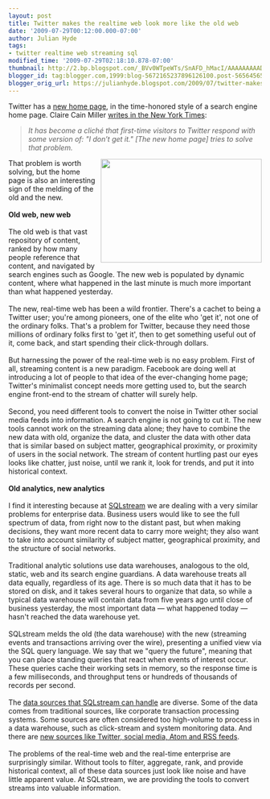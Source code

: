 ```yaml
---
layout: post
title: Twitter makes the realtime web look more like the old web
date: '2009-07-29T00:12:00.000-07:00'
author: Julian Hyde
tags:
- twitter realtime web streaming sql
modified_time: '2009-07-29T02:18:10.878-07:00'
thumbnail: http://2.bp.blogspot.com/_BVv0WTpeWTs/SnAFD_hMacI/AAAAAAAAADc/00URfIVDIyU/s72-c/twitter.png
blogger_id: tag:blogger.com,1999:blog-5672165237896126100.post-5656456503582779922
blogger_orig_url: https://julianhyde.blogspot.com/2009/07/twitter-makes-realtime-web-look-more.html
---
```


Twitter has a <a href="http://search.twitter.com">new home page</a>, in the time-honored style of a search engine home page. Claire Cain Miller <a href="http://bits.blogs.nytimes.com/2009/07/28/twitter-plays-up-search-with-new-home-page/">writes in the New York Times</a>:<br /><blockquote><i>It has become a cliché that first-time visitors to Twitter respond with some version of: "I don’t get it." [The new home page] tries to solve that problem.</i></blockquote><a onblur="try {parent.deselectBloggerImageGracefully();} catch(e) {}" href="http://2.bp.blogspot.com/_BVv0WTpeWTs/SnAFD_hMacI/AAAAAAAAADc/00URfIVDIyU/s1600-h/twitter.png"><img style="float:right; margin:0 0 10px 10px;cursor:pointer; cursor:hand;width: 320px; height: 206px;" src="http://2.bp.blogspot.com/_BVv0WTpeWTs/SnAFD_hMacI/AAAAAAAAADc/00URfIVDIyU/s320/twitter.png" border="0" alt="" id="BLOGGER_PHOTO_ID_5363792722346666434" /></a>That problem is worth solving, but the home page is also an interesting sign of the melding of the old and the new.<div><br /></div><div><b>Old web, new web</b><br /><br />The old web is that vast repository of content, ranked by how many people reference that content, and navigated by search engines such as Google. The new web is populated by dynamic content, where what happened in the last minute is much more important than what happened yesterday.<br /><br />The new, real-time web has been a wild frontier. There's a cachet to being a Twitter user; you're among pioneers, one of the elite who 'get it', not one of the ordinary folks. That's a problem for Twitter, because they need those millions of ordinary folks first to 'get it', then to get something useful out of it, come back, and start spending their click-through dollars.<br /><br />But harnessing the power of the real-time web is no easy problem. First of all, streaming content is a new paradigm. Facebook are doing well at introducing a lot of people to that idea of the ever-changing home page; Twitter's minimalist concept needs more getting used to, but the search engine front-end to the stream of chatter will surely help.<div><br /></div><div>Second, you need different tools to convert the noise in Twitter other social media feeds into information. A search engine is not going to cut it. The new tools cannot work on the streaming data alone; they have to combine the new data with old, organize the data, and cluster the data with other data that is similar based on subject matter, geographical proximity, or proximity of users in the social network. The stream of content hurtling past our eyes looks like chatter, just noise, until we rank it, look for trends, and put it into historical context.</div><div><br /></div><div><b>Old analytics, new analytics</b></div><div><br />I find it interesting because at <a href="http://www.sqlstream.com">SQLstream</a> we are dealing with a very similar problems for enterprise data. Business users would like to see the full spectrum of data, from right now to the distant past, but when making decisions, they want more recent data to carry more weight; they also want to take into account similarity of subject matter, geographical proximity, and the structure of social networks.<br /><br />Traditional analytic solutions use data warehouses, analogous to the old, static, web and its search engine guardians. A data warehouse treats all data equally, regardless of its age. There is so much data that it has to be stored on disk, and it takes several hours to organize that data, so while a typical data warehouse will contain data from five years ago until close of business yesterday, the most important data — what happened today — hasn't reached the data warehouse yet.<br /><br />SQLstream melds the old (the data warehouse) with the new (streaming events and transactions arriving over the wire), presenting a unified view via the SQL query language. We say that we "query the future", meaning that you can place standing queries that react when events of interest occur. These queries cache their working sets in memory, so the response time is a few milliseconds, and throughput tens or hundreds of thousands of records per second.<br /><br />The <a href="http://julianhyde.blogspot.com/2008/02/streaming-sql-meets-olap.html">data sources that SQLstream can handle</a> are diverse. Some of the data comes from traditional sources, like corporate transaction processing systems. Some sources are often considered too high-volume to process in a data warehouse, such as click-stream and system monitoring data. And there are <a href="http://www.intelligententerprise.com/blog/archives/2008/12/bi_on_content_f.html">new sources like Twitter, social media, Atom and RSS feeds</a>.<br /><br />The problems of the real-time web and the real-time enterprise are surprisingly similar. Without tools to filter, aggregate, rank, and provide historical context, all of these data sources just look like noise and have little apparent value. At SQLstream, we are providing the tools to convert streams into valuable information.</div></div>
